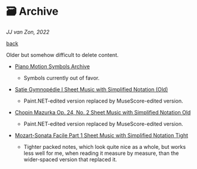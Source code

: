 🗃 Archive
===========

*JJ van Zon, 2022*

[back](../README.md)

Older but somehow difficult to delete content.

- [Piano Motion Symbols Archive](piano-motion-symbols-archive.md)

    - Symbols currently out of favor.

- [Satie Gymnopédie Ⅰ Sheet Music with Simplified Notation (Old)](satie-gymnopedie-1-sheet-music-simplified-notation-old/README.md)

    - Paint.NET-edited version replaced by MuseScore-edited version.

- [Chopin Mazurka Op. 24, No. 2 Sheet Music with Simplified Notation Old](chopin-mazurka-op-24-no-2-sheet-music-simplified-notation-old/README.md)

    - Paint.NET-edited version replaced by MuseScore-edited version.

- [Mozart-Sonata Facile Part 1 Sheet Music with Simplified Notation Tight](mozart-sonata-facile-part-1-sheet-music-simplified-notation-tight.mscx)

    - Tighter packed notes, which look quite nice as a whole, but works less well for me, when reading it measure by measure, than the wider-spaced version that replaced it.